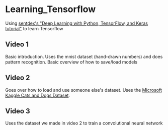 # Learning_Tensorflow

Using [sentdex's "Deep Learning with Python, TensorFlow, and Keras tutorial"](https://www.youtube.com/playlist?list=PLQVvvaa0QuDfhTox0AjmQ6tvTgMBZBEXN) to learn Tensorflow

## Video 1

Basic introduction. Uses the mnist dataset (hand-drawn numbers) and does pattern recognition. Basic overview of how to save/load models

## Video 2

Goes over how to load and use someone else's dataset. Uses the [Microsoft Kaggle Cats and Dogs Dataset](https://www.microsoft.com/en-us/download/confirmation.aspx?id=54765).

## Video 3

Uses the dataset we made in video 2 to train a convolutional neural network
